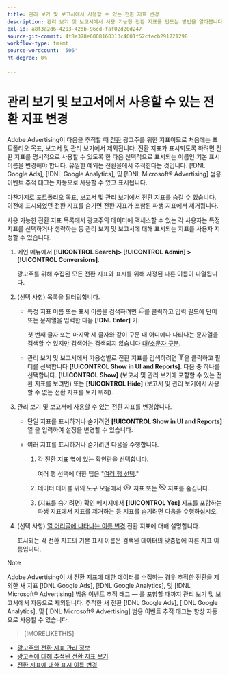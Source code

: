 ```yaml
---
title: 관리 보기 및 보고서에서 사용할 수 있는 전환 지표 변경
description: 관리 보기 및 보고서에서 사용 가능한 전환 지표를 만드는 방법을 알아봅니다.
exl-id: a8f3a2d6-4203-42db-96cd-faf02d20d247
source-git-commit: 4f8e378e6808160313c4001f52cfecb291721298
workflow-type: tm+mt
source-wordcount: '506'
ht-degree: 0%

---
```


# 관리 보기 및 보고서에서 사용할 수 있는 전환 지표 변경

Adobe Advertising이 다음을 추적할 때 [전환](/help/search-social-commerce/glossary.md#c-d) 광고주를 위한 지표이므로 처음에는 포트폴리오 목표, 보고서 및 관리 보기에서 제외됩니다. 전환 지표가 표시되도록 하려면 전환 지표를 명시적으로 사용할 수 있도록 한 다음 선택적으로 표시되는 이름인 기본 표시 이름을 변경해야 합니다. 유일한 예외는 전환을에서 추적한다는 것입니다. [!DNL Google Ads], [!DNL Google Analytics], 및 [!DNL Microsoft® Advertising] 범용 이벤트 추적 태그는 자동으로 사용할 수 있고 표시됩니다.

마찬가지로 포트폴리오 목표, 보고서 및 관리 보기에서 전환 지표를 숨길 수 있습니다. 이전에 표시되었던 전환 지표를 숨기면 전환 지표가 포함된 파생 지표에서 제거됩니다.

사용 가능한 전환 지표 목록에서 광고주의 데이터에 액세스할 수 있는 각 사용자는 특정 지표를 선택하거나 생략하는 등 관리 보기 및 보고서에 대해 표시되는 지표를 사용자 지정할 수 있습니다.

1. 메인 메뉴에서 **[!UICONTROL Search]> [!UICONTROL Admin] >[!UICONTROL Conversions]**.

   광고주를 위해 수집된 모든 전환 지표와 표시를 위해 지정된 다른 이름이 나열됩니다.

1. (선택 사항) 목록을 필터링합니다.

   * 특정 지표 이름 또는 표시 이름을 검색하려면 ![검색](/help/search-social-commerce/assets/search.png "검색")를 클릭하고 입력 필드에 단어 또는 문자열을 입력한 다음 **[!DNL Enter]** 키.

     첫 번째 글자 또는 마지막 세 글자와 같이 구문 내 어디에나 나타나는 문자열을 검색할 수 있지만 검색어는 검색되지 않습니다 [대/소문자 구분](/help/search-social-commerce/glossary.md#c-d).

   * 관리 보기 및 보고서에서 가용성별로 전환 지표를 검색하려면 ![필터](/help/search-social-commerce/assets/filter.png "필터")을 클릭하고 필터를 선택합니다 **[!UICONTROL Show in UI and Reports]**. 다음 중 하나를 선택합니다. **[!UICONTROL Show]** (보고서 및 관리 보기에 포함할 수 있는 전환 지표를 보려면) 또는 **[!UICONTROL Hide]** (보고서 및 관리 보기에서 사용할 수 없는 전환 지표를 보기 위해).

1. 관리 보기 및 보고서에 사용할 수 있는 전환 지표를 변경합니다.

   * 단일 지표를 표시하거나 숨기려면 **[!UICONTROL Show in UI and Reports]** 열 을 입력하여 설정을 변경할 수 있습니다.

   * 여러 지표를 표시하거나 숨기려면 다음을 수행합니다.

      1. 각 전환 지표 옆에 있는 확인란을 선택합니다.

         여러 행 선택에 대한 팁은 &quot;[여러 행 선택](/help/search-social-commerce/common-tasks/navigation-editing-selection/multiple-rows-select.md).&quot;

      1. 데이터 테이블 위의 도구 모음에서 ![표시](/help/search-social-commerce/assets/show.png "표시") 지표 또는 ![숨기기](/help/search-social-commerce/assets/hide.png "숨기기") 지표를 숨깁니다.

      1. (지표를 숨기려면) 확인 메시지에서 **[!UICONTROL Yes]** 지표를 포함하는 파생 지표에서 지표를 제거하는 등 지표를 숨기려면 다음을 수행하십시오.

1. (선택 사항) [열 머리글에 나타나는 이름 변경](conversion-metric-edit-display-name.md) 전환 지표에 대해 설명합니다.

   표시되는 각 전환 지표의 기본 표시 이름은 검색된 데이터의 맞춤법에 따른 지표 이름입니다.

>[!NOTE]
>
>Adobe Advertising이 새 전환 지표에 대한 데이터를 수집하는 경우 추적한 전환을 제외한 새 지표 [!DNL Google Ads], [!DNL Google Analytics], 및 [!DNL Microsoft® Advertising] 범용 이벤트 추적 태그 — 를 포함할 때까지 관리 보기 및 보고서에서 자동으로 제외됩니다. 추적한 새 전환 [!DNL Google Ads], [!DNL Google Analytics], 및 [!DNL Microsoft® Advertising] 범용 이벤트 추적 태그는 항상 자동으로 사용할 수 있습니다.

>[!MORELIKETHIS]
>
* [광고주의 전환 지표 관리 정보](conversion-metric-about.md)
* [광고주에 대해 추적된 전환 지표 보기](conversion-metric-view-tracked.md)
* [전환 지표에 대한 표시 이름 변경](conversion-metric-edit-display-name.md)
